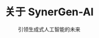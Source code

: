 ---
layout: about
title: 关于 SynerGen-AI
subtitle: 引领生成式人工智能的未来
lang: cn

identity:
    title: "我们是谁"
    description: "SynerGen-AI在2025年8月广东诞生， 由广东高校大学生创业团队知行AI团队创立，这是一群热爱AI，热爱生成式艺术的学生，他们有来自CS科班的学生，有热爱AI生成艺术的学生，除了技术和热爱，他们崇尚开源精神，希望为AI生成技术的发展贡献力量，目前我们正在专注研发全流程视频生成'EasytoCreate'，我们的目标是让每个人都能轻松创建出高质量的视频内容。"

mission:
  title: "我们的使命"
  description: "SynerGen-AI 是一个致力于通过协作研究、创新工具开发和社区建设来推进生成式人工智能领域的开源组织。我们相信，AI 的未来应该是开放的、可访问的，并且对所有人都有益。"

values:
  title: "我们的价值观"
  items:
    - icon: "fas fa-microscope"
      title: "开放科学"
      description: "我们致力于开放科学原则，将我们的研究、代码和数据免费提供给全球社区。我们相信透明度和协作能够加速科学进步。"
    - icon: "fas fa-lightbulb"
      title: "创新"
      description: "我们推动生成式 AI 可能性的边界，探索能够改变行业和改善生活的新颖架构、训练方法和应用。"
    - icon: "fas fa-heart"
      title: "包容性"
      description: "我们营造一个包容的环境，让来自各种背景的研究人员和开发者都能为生成式 AI 的进步做出贡献并从中受益。"
    - icon: "fas fa-shield-alt"
      title: "道德 AI"
      description: "我们致力于负责任地开发 AI 技术，考虑其社会影响并努力减轻潜在风险。"

focus_areas:
  title: "我们的重点领域"
  items:
    - icon: "fas fa-language"
      title: "大型语言模型"
      description: "我们会基于已有的通用大模型，通过自研数据集，开发优秀的prompt finetuned model， 通过微调技术赋予大模型专用的prompt辅助生成能力。"
    - icon: "fas fa-eye"
      title: "计算机视觉"
      description: "我们在生成式计算机视觉方面的工作包括图像合成、风格转换以及视频生成。"
    - icon: "fas fa-volume-up"
      title: "音频和语音"
      description: "我们开发用于语音合成、音乐生成和音频处理的尖端模型。"
    - icon: "fas fa-project-diagram"
      title: "多模态 AI"
      description: "我们探索不同模态的交集，创建能够理解和生成跨文本、图像、音频和视频内容的 AI 系统。"

impact:
  title: "我们的影响"
  stats:
    - number: "infinity"
      label: "影响力持续发展"
      description: "我们的自研平台正在快速开发中，我们的目标是让每个人都能轻松创建出高质量的视频内容。"


cta:
  title: "加入我们的使命"
  description: "准备为生成式 AI 的未来做出贡献吗？加入我们的研究人员、开发者和创新者社区。"
  actions:
    - text: "参与其中"
      url: "/cn/contact/"
      style: "primary"
    - text: "查看项目"
      url: "/cn/projects/"
      style: "secondary"
---